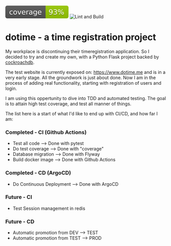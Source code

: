 ![code coverage](https://github.com/simcax/dotime/blob/master/coverage.svg)
![Lint and Build](https://github.com/simcax/dotime/actions/workflows/pylint.yml/badge.svg)
# dotime - a time registration project

My workplace is discontinuing their timeregistration application. So I decided to try and create my own, with a Python Flask project backed by [cockroachdb](https://www.cockroachlabs.com/). 

The test website is currently exposed on: https://www.dotime.me and is in a very early stage. All the groundwork is just about done. Now I am in the process of adding real functionality, starting with registration of users and login. 

I am using this oppertunity to dive into TDD and automated testing. The goal is to attain high test coverage, and test all manner of things. 

The list here is a start of what I'd like to end up with CI/CD, and how far I am:

### Completed - CI (Github Actions)
* Test all code --> Done with pytest
* Do test coverage --> Done with "coverage"
* Database migration --> Done with Flyway
* Build docker image --> Done with Github Actions

### Completed - CD (ArgoCD)
* Do Continuous Deployment --> Done with ArgoCD


### Future - CI
* Test Session management in redis

### Future - CD
* Automatic promotion from DEV --> TEST
* Automatic promotion from TEST --> PROD

